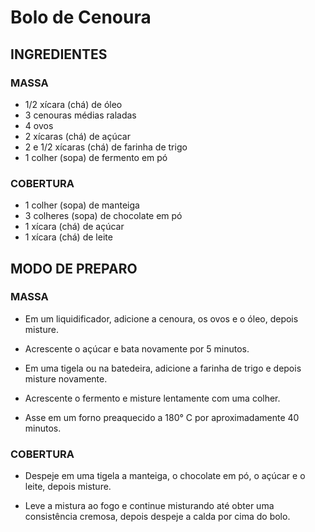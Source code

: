 # Bolo de Cenoura #

## INGREDIENTES ##

### MASSA ###
- 1/2 xícara (chá) de óleo
- 3 cenouras médias raladas
- 4 ovos
- 2 xícaras (chá) de açúcar
- 2 e 1/2 xícaras (chá) de farinha de trigo
- 1 colher (sopa) de fermento em pó

### COBERTURA ###
- 1 colher (sopa) de manteiga
- 3 colheres (sopa) de chocolate em pó
- 1 xícara (chá) de açúcar
- 1 xícara (chá) de leite

## MODO DE PREPARO ##

### MASSA ###
- Em um liquidificador, adicione a cenoura, os ovos e o óleo, depois misture.

- Acrescente o açúcar e bata novamente por 5 minutos.

- Em uma tigela ou na batedeira, adicione a farinha de trigo e depois misture novamente.

- Acrescente o fermento e misture lentamente com uma colher.

- Asse em um forno preaquecido a 180° C por aproximadamente 40 minutos.

### COBERTURA ###
- Despeje em uma tigela a manteiga, o chocolate em pó, o açúcar e o leite, depois misture.

- Leve a mistura ao fogo e continue misturando até obter uma consistência cremosa, depois despeje a calda por cima do bolo.